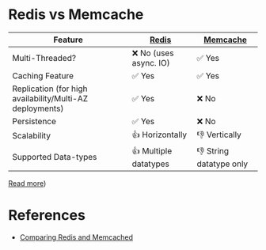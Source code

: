 
# Redis vs Memcache

| Feature                                                  | [Redis](Redis/Readme.md) | [Memcache](https://memcached.org/) |
|----------------------------------------------------------|--------------------------|------------------------------------|
| Multi-Threaded?                                          | :x: No (uses async. IO)  | :white_check_mark: Yes             |
| Caching Feature                                          | :white_check_mark: Yes   | :white_check_mark: Yes             |
| Replication (for high availability/Multi-AZ deployments) | :white_check_mark: Yes   | :x: No                             |
| Persistence                                              | :white_check_mark: Yes   | :x: No                             |
| Scalability                                              | :+1: Horizontally        | :-1: Vertically                    |
| Supported Data-types                                     | :+1: Multiple datatypes  | :-1: String datatype only          |

[Read more](https://www.devdude.com/memcached-vs-redis/))

# References
- [Comparing Redis and Memcached](https://aws.amazon.com/elasticache/redis-vs-memcached/)